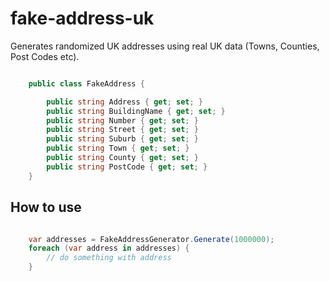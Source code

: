fake-address-uk
===============

Generates randomized UK addresses using real UK data (Towns, Counties, Post Codes etc). 

```C#

    public class FakeAddress {

        public string Address { get; set; }
        public string BuildingName { get; set; }
        public string Number { get; set; }
        public string Street { get; set; }
        public string Suburb { get; set; }
        public string Town { get; set; }
        public string County { get; set; }
        public string PostCode { get; set; }
    }
```

How to use
---------

```C#

	var addresses = FakeAddressGenerator.Generate(1000000);
	foreach (var address in addresses) {
		// do something with address
	}
```
